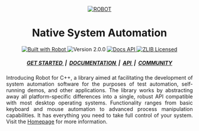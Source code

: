 <p align="center">
	<a target="_blank" href="http://getrobot.net">
		<img src="http://getrobot.net/common/gh-header.png" alt="ROBOT" />
	</a>
</p>

<h1 align="center">Native System Automation</h1>

<p align="center">
	<a target="_blank" href="http://getrobot.net">
		<img src="https://img.shields.io/badge/Built_with-ROBOT-C86414.svg?style=flat-square" alt="Built with Robot" />
	</a>
	<img src="https://img.shields.io/badge/Version-2.0.0-C86414.svg?style=flat-square" alt="Version 2.0.0" />
	<a target="_blank" href="http://getrobot.net/api/global.html">
		<img src="https://img.shields.io/badge/Docs-API-C86414.svg?style=flat-square" alt="Docs API" />
	</a>
	<a target="_blank" href="https://opensource.org/licenses/Zlib">
		<img src="https://img.shields.io/badge/License-ZLIB-C86414.svg?style=flat-square" alt="ZLIB Licensed" />
	</a>
</p>

<h5 align="center">
	<a target="_blank" href="http://getrobot.net/docs/usage.html">
		GET STARTED
	</a>
	&nbsp;|&nbsp;
	<a target="_blank" href="http://getrobot.net/docs/about.html">
		DOCUMENTATION
	</a>
	&nbsp;|&nbsp;
	<a target="_blank" href="http://getrobot.net/api/global.html">
		API
	</a>
	&nbsp;|&nbsp;
	<a target="_blank" href="http://getrobot.net/docs/philosophy.html">
		COMMUNITY
	</a>
</h5>

<p align="justify">
	Introducing Robot for C++, a library aimed at facilitating the development of system automation software for the purposes of test automation, self-running demos, and other applications. The library works by abstracting away all platform-specific differences into a single, robust API compatible with most desktop operating systems. Functionality ranges from basic keyboard and mouse automation to advanced process manipulation capabilities. It has everything you need to take full control of your system. Visit the <a target="_blank" href="http://getrobot.net">Homepage</a> for more information.
</p>
